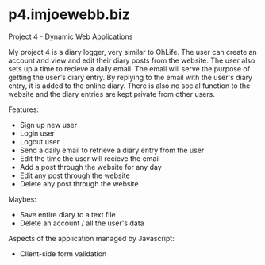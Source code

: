 p4.imjoewebb.biz
================

Project 4 - Dynamic Web Applications

My project 4 is a diary logger, very similar to OhLife. The user can create an account and view and edit their diary posts from the website. The user also sets up a time to recieve a daily email. The email will serve the purpose of getting the user's diary entry. By replying to the email with the user's diary entry, it is added to the online diary. There is also no social function to the website and the diary entries are kept private from other users.

Features:
* Sign up new user
* Login user
* Logout user
* Send a daily email to retrieve a diary entry from the user
* Edit the time the user will recieve the email
* Add a post through the website for any day
* Edit any post through the website
* Delete any post through the website

Maybes:
* Save entire diary to a text file
* Delete an account / all the user's data

Aspects of the application managed by Javascript:
* Client-side form validation